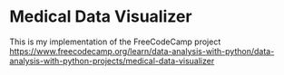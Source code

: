 # Medical Data Visualizer

This is my implementation of the FreeCodeCamp project https://www.freecodecamp.org/learn/data-analysis-with-python/data-analysis-with-python-projects/medical-data-visualizer
